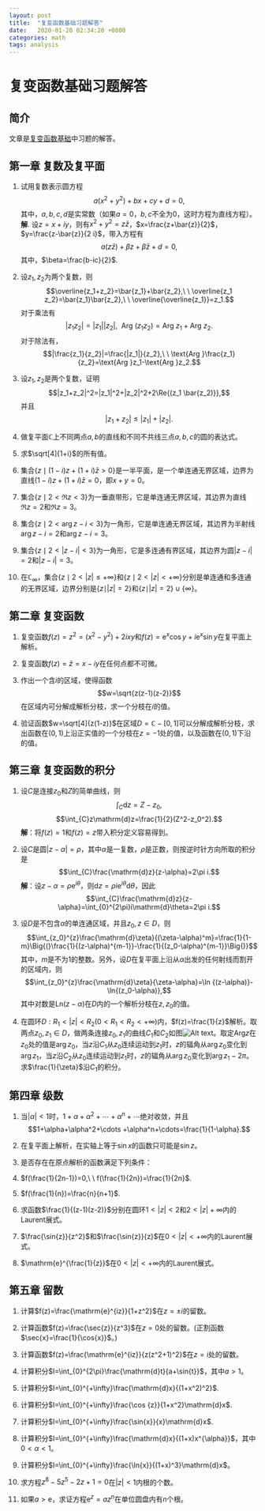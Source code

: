 ```yaml
---
layout: post
title:  "复变函数基础习题解答"
date:   2020-01-20 02:34:20 +0800
categories: math
tags: analysis
---
```


# 复变函数基础习题解答

## 简介

文章是<a href="complex-analysis">复变函数基础</a>中习题的解答。

## 第一章 复数及复平面

1. 试用复数表示圆方程
 $$a(x^2+y^2)+bx+cy+d=0,$$
 其中，$a,b,c,d$是实常数（如果$a=0$，$b,c$不全为$0$，这时方程为直线方程）。
 **解**. 设$z=x+iy$，则有$x^2+y^2=z\bar{z}$，$x=\frac{z+\bar{z}}{2}$，$y=\frac{z-\bar{z}}{2 i}$，带入方程有
 $$a(z\bar{z})+\beta z+\bar{\beta}\bar{z}+d=0,$$
 其中，$\beta=\frac{b-ic}{2}$.
2. 设$z_1,z_2$为两个复数，则
 $$\overline{z_1+z_2}=\bar{z_1}+\bar{z_2},\ \ \overline{z_1 z_2}=\bar{z_1}\bar{z_2},\ \ \overline{\overline{z_1}}=z_1.$$
 对于乘法有
 $$|z_1z_2|=|z_1||z_2|,\ \ \text{Arg }(z_1z_2)=\text{Arg }z_1+\text{Arg }z_2.$$
 对于除法有，
 $$|\frac{z_1}{z_2}|=\frac{|z_1|}{z_2},\ \ \text{Arg }\frac{z_1}{z_2}=\text{Arg }z_1-\text{Arg }z_2.$$
3. 设$z_1,z_2$是两个复数，证明
 $$|z_1+z_2|^2=|z_1|^2+|z_2|^2+2\Re{(z_1 \bar{z_2)}},$$
 并且
 $$|z_1+z_2|\le |z_1|+|z_2|.$$

4. 做复平面$\mathbb{C}$上不同两点$a,b$的直线和不同不共线三点$a,b,c$的圆的表达式。
5. 求$\sqrt[4]{1+i}$的所有值。
6. 集合$\{z\mid (1-i)z+(1+i)\bar{z}>0\}$是一半平面，是一个单连通无界区域，边界为直线$(1-i)z+(1+i)\bar{z}=0$，即$x+y=0$。
7. 集合$\{z\mid 2<\Re{z}<3\}$为一垂直带形，它是单连通无界区域，其边界为直线$\Re{z}=2$和$\Re{z}=3$。
8. 集合$\{z\mid 2<\arg{z-i}<3\}$为一角形，它是单连通无界区域，其边界为半射线$\arg{z-i}=2$和$\arg{z-i}=3$。
9. 集合$\{z\mid 2<\vert{z-i}\vert<3\}$为一角形，它是多连通有界区域，其边界为圆$\vert{z-i}\vert=2$和$\vert{z-i}\vert=3$。
10. 在$\mathbb{C}_ {\infty}$，集合$\{ z\mid 2 < \vert z\vert \le + \infty \}$和$\{ z\mid 2< \vert z\vert< +\infty \}$分别是单连通和多连通的无界区域，边界分别是$\{z\mid \vert z\vert=2\}$和$\{z\mid \vert z\vert=2\}\cup \{\infty\}$。



## 第二章 复变函数

1. 复变函数$f(z)=z^2=(x^2-y^2)+2ixy$和$f(z)=\mathrm{e}^{x}\cos{y}+i\mathrm{e}^{x}\sin{y}$在复平面上解析。

1. 复变函数$f(z)=\bar{z}=x-iy$在任何点都不可微。

1. 作出一个含$i$的区域，使得函数
 $$w=\sqrt{z(z-1)(z-2)}$$
 在区域内可分解成解析分枝，求一个分枝在$i$的值。

1. 验证函数$w=\sqrt[4]{z(1-z)}$在区域$D=\mathbb{C}-[0,1]$可以分解成解析分枝，求出函数在$(0,1)$上沿正实值的一个分枝在$z=-1$处的值，以及函数在$(0,1)$下沿的值。

## 第三章 复变函数的积分

1. 设$C$是连接$z_0$和$Z$的简单曲线，则
 $$\int_{C}\mathrm{d}z=Z-z_0,$$
 $$\int_{C}z\mathrm{d}z=\frac{1}{2}(Z^2-z_0^2).$$
 **解**：将$f(z)=1$和$f(z)=z$带入积分定义容易得到。

2. 设$C$是圆$\vert z-\alpha\vert =\rho$，其中$\alpha$是一复数，$\rho$是正数，则按逆时针方向所取的积分是
 $$\int_{C}\frac{\mathrm{d}z}{z-\alpha}=2\pi i.$$
 **解**：设$z-\alpha=\rho \mathrm{e}^{i\theta}$，则$\mathrm{d}z=\rho i\mathrm{e}^{i\theta}\mathrm{d}\theta$，因此
 $$\int_{C}\frac{\mathrm{d}z}{z-\alpha}=\int_{0}^{2\pi}i\mathrm{d}\theta=2\pi i.$$

1. 设$D$是不包含$\alpha$的单连通区域，并且$z_0,z\in D$，则
  $$\int_{z_0}^{z}\frac{\mathrm{d}\zeta}{(\zeta-\alpha)^m}=\frac{1}{1-m}\Big{(}\frac{1}{(z-\alpha)^{m-1}}-\frac{1}{(z_0-\alpha)^{m-1}}\Big{)}$$
  其中，$m$是不为$1$的整数。另外，设$D$在复平面上沿从$\alpha$出发的任何射线而割开的区域内，则
  $$\int_{z_0}^{z}\frac{\mathrm{d}\zeta}{\zeta-\alpha}=\ln {(z-\alpha)}-\ln{(z_0-\alpha)},$$
  其中对数是$\mathrm{Ln}(z-\alpha)$在$D$内的一个解析分枝在$z,z_0$的值。

2. 在圆环$D:R_1<\vert z\vert<R_2(0<R_1<R_2<+\infty)$内，$f(z)=\frac{1}{z}$解析。取两点$z_0,z_1\in D$，做两条连接$z_0,z_1$的曲线$C_1$和$C_2$如图![Alt text](./pic3.17.png)。取定$\mathrm{Arg }z$在$z_0$处的值是$\arg {z_0}$，当$z$沿$C_1$从$z_0$连续运动到$z_1$时，$z$的辐角从$\arg{z_0}$变化到$\arg{z_1}$，当$z$沿$C_2$从$z_0$连续运动到$z_1$时，$z$的辐角从$\arg{z_0}$变化到$\arg{z_1}-2\pi$。求$\frac{1}{\zeta}$沿$C_1$的积分。

## 第四章 级数

1. 当$\vert \alpha \vert <1$时，$1+\alpha+\alpha^2+\cdots +\alpha^n+\cdots$绝对收敛，并且
$$1+\alpha+\alpha^2+\cdots +\alpha^n+\cdots=\frac{1}{1-\alpha}.$$

1. 在复平面上解析，在实轴上等于$\sin{x}$的函数只可能是$\sin{z}$。
2. 是否存在在原点解析的函数满足下列条件：
 1. $f(\frac{1}{2n-1})=0,\ \ f(\frac{1}{2n})=\frac{1}{2n}$.
 2. $f(\frac{1}{n})=\frac{n}{n+1}$.

1. 求函数$\frac{1}{(z-1)(z-2)}$分别在圆环$1<\vert z\vert <2$和$2<\vert z\vert +\infty$内的Laurent展式。

2. $\frac{\sin{z}}{z^2}$和$\frac{\sin{z}}{z}$在$0<\vert z\vert <+\infty$内的Laurent展式。

3. $\mathrm{e}^{\frac{1}{z}}$在$0<\vert z\vert <+\infty$内的Laurent展式。

## 第五章 留数 <div id="section5"></div>

1. 计算$f(z)=\frac{\mathrm{e}^{iz}}{1+z^2}$在$z=\pm i$的留数。

2. 计算函数$f(z)=\frac{\sec{z}}{z^3}$在$z=0$处的留数。(正割函数$\sec{x}=\frac{1}{\cos{x}}$。)
3. 计算函数$f(z)=\frac{\mathrm{e}^{iz}}{z(z^2+1)^2}$在$z=i$处的留数。

1. 计算积分$I=\int_{0}^{2\pi}\frac{\mathrm{d}t}{a+\sin{t}}$，其中$a>1$。
2. 计算积分$I=\int_{0}^{+\infty}\frac{\mathrm{d}x}{(1+x^2)^2}$.
3. 计算积分$I=\int_{0}^{+\infty}\frac{\cos {z}}{1+x^2}\mathrm{d}x$.
4. 计算积分$I=\int_{0}^{+\infty}\frac{\sin{x}}{x}\mathrm{d}x$.

1. 计算积分$I=\int_{0}^{+\infty}\frac{\mathrm{d}x}{(1+x)x^{\alpha}}$，其中$0<\alpha<1$。
2. 计算积分$I=\int_{0}^{+\infty}\frac{\ln{x}}{(1+x)^3}\mathrm{d}x$。

1. 求方程$z^8-5z^5-2z+1=0$在$\vert z\vert<1$内根的个数。
2. 如果$a>\mathrm{e}$，求证方程$\mathrm{e}^{z}=az^n$在单位圆盘内有$n$个根。